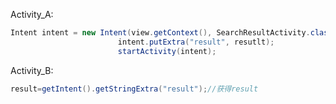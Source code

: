 Activity_A:

```java
Intent intent = new Intent(view.getContext(), SearchResultActivity.class);
                        intent.putExtra("result", resutlt);
                        startActivity(intent);
```

Activity_B:

```java
result=getIntent().getStringExtra("result");//获得result
```

